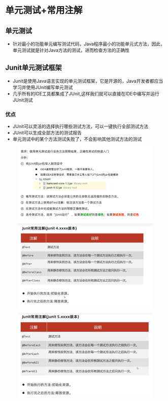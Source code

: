 # 单元测试+常用注解

## 单元测试

* 针对最小的功能单元编写测试代码，Java程序最小的功能单元式方法，因此，单元测试就是针对Java方法的测试，进而检查方法的正确性

## Junit单元测试框架

* Junit是使用Java语言实现的单元测试框架，它是开源的，Java开发者都应当学习并使用JUnit编写单元测试
* 几乎所有的IDE工具都集成了JUnit,这样我们就可以直接在IDE中编写并运行JUnit测试

### 优点

* JUnit可以灵活的选择执行哪些测试方法，可以一键执行全部测试方法
* JUnit可以生成全部方法的测试报告
* 单元测试中的某个方法测试失败了，不会影响其他测试方法的测试

<figure><img src="../.gitbook/assets/image (2) (1).png" alt=""><figcaption></figcaption></figure>

<figure><img src="../.gitbook/assets/image (3) (1).png" alt=""><figcaption></figcaption></figure>

<figure><img src="../.gitbook/assets/image (3) (4) (1).png" alt=""><figcaption></figcaption></figure>
